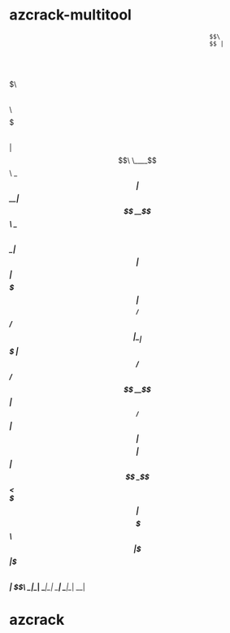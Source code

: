 # azcrack-multitool
                                                           $$\       
                                                           $$ |      
 $$$$$$\  $$$$$$$$\  $$$$$$$\  $$$$$$\  $$$$$$\   $$$$$$$\ $$ |  $$\ 
 \____$$\ \____$$  |$$  _____|$$  __$$\ \____$$\ $$  _____|$$ | $$  |
 $$$$$$$ |  $$$$ _/ $$ /      $$ |  \__|$$$$$$$ |$$ /      $$$$$$  / 
$$  __$$ | $$  _/   $$ |      $$ |     $$  __$$ |$$ |      $$  _$$<  
\$$$$$$$ |$$$$$$$$\ \$$$$$$$\ $$ |     \$$$$$$$ |\$$$$$$$\ $$ | \$$\ 
 \_______|\________| \_______|\__|      \_______| \_______|\__|  \__|
  # azcrack
  
